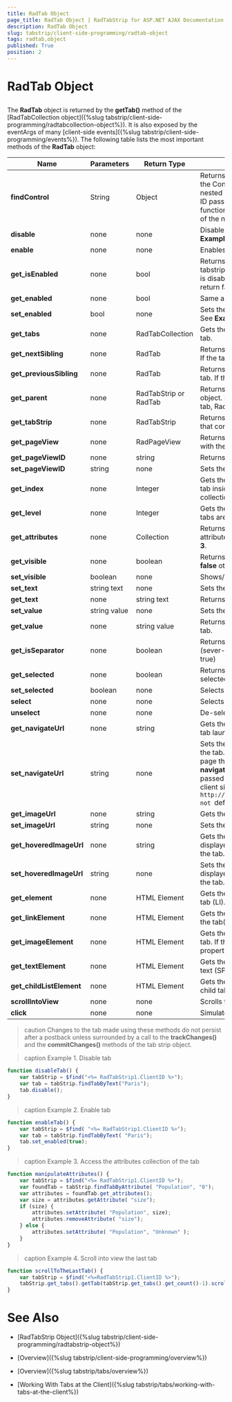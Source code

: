 ```yaml
---
title: RadTab Object
page_title: RadTab Object | RadTabStrip for ASP.NET AJAX Documentation
description: RadTab Object
slug: tabstrip/client-side-programming/radtab-object
tags: radtab,object
published: True
position: 2
---
```


# RadTab Object

## 

The **RadTab** object is returned by the **getTab()** method of the [RadTabCollection object]({%slug tabstrip/client-side-programming/radtabcollection-object%}). It is also exposed by the eventArgs of many [client-side events]({%slug tabstrip/client-side-programming/events%}). The following table lists the most important methods of the **RadTab** object:
 

|  **Name**  |  **Parameters**  |  **Return Type**  |  **Description**  |
| ------ | ------ | ------ | ------ |
| **findControl** |String| Object|Returns the client-side object of the Control with the specified ID nested in the Tab's Template. The ID passed as an argument to the function MUST be the ID attribute of the nested Control.|
| **disable** |none|none| Disables the tab if it is enabled. See **Example 1**.|
| **enable** | none | none | Enables the tab if it is disabled. |
| **get_isEnabled** | none | bool | Returns true if both the tab and the tabstrip are enabled. If one of them is disabled, get_isEnabled() will return false. |
| **get_enabled** |none|bool|Same as get_isEnabled.|
| **set_enabled** |bool|none|Sets the enabled state of the tab. See **Example 2**. |
| **get_tabs** |none|RadTabCollection|Gets the child tabs of the current tab.|
| **get_nextSibling** |none|RadTab|Returns the next sibling of the tab. If the tab is last, returns null.|
| **get_previousSibling** |none|RadTab|Returns the previous sibling of the tab. If the tab is first, returns null.|
| **get_parent** |none|RadTabStrip or RadTab|Returns an instance of the parent object. RadTabStrip if this is a root tab, RadTab if it is a child tab.|
| **get_tabStrip** |none|RadTabStrip|Returns an instance of the tabstrip that contains the tab.|
| **get_pageView** |none|RadPageView|Returns the pageview associated with the tab.|
| **get_pageViewID** |none|string|Returns the ID of the pageview.|
| **set_pageViewID** |string|none|Sets the ID of the pageview.|
| **get_index** |none|Integer|Gets the zero based index of the tab inside the parent tabs collection.|
| **get_level** |none|Integer|Gets the level of the tab. Root level tabs are first level.|
| **get_attributes** |none|Collection|Returns the collection of custom attributes for the tab. See **Example 3**. |
| **get_visible** | none | boolean | Returns **true** if the tab is visible or **false** otherwise. |
| **set_visible** |boolean|none|Shows/Hides a tab.|
| **set_text** |string text|none|Sets the text of the tab.|
| **get_text** |none|string text|Returns the text of the tab.|
| **set_value** |string value|none|Sets the Value property of the tab.|
| **get_value** |none|string value|Returns the Value property of the tab.|
| **get_isSeparator** |none|boolean|Returns **true** the tab is a separator (sever-side property IsSeparator = true)|
| **get_selected** |none|boolean|Returns whether the tab is selected.|
| **set_selected** |boolean|none|Selects or de-selects the tab.|
| **select** |none|none|Selects the tab.|
| **unselect** |none|none|De-selects the tab.|
| **get_navigateUrl** |none|string|Gets the URL of the Web page the tab launches.|
| **set_navigateUrl** |string|none|Sets the navigateURL property of the tab. This is the URL of the Web page the tab launches. The **navigateUrl** parameter should be passed as an absolute URL on the client side: e.g., `http://mydomain.com/default.aspx" not `default.aspx`. |
| **get_imageUrl** |none|string|Gets the URL of the image.|
| **set_imageUrl** |string|none|Sets the URL of the image.|
| **get_hoveredImageUrl** |none|string|Gets the URL of the image displayed when the mouse if over the tab.|
| **set_hoveredImageUrl** |string|none|Sets the URL of the image displayed when the mouse if over the tab.|
| **get_element** |none|HTML Element|Gets the root DOM element of the tab (LI).|
| **get_linkElement** |none|HTML Element|Gets the anchor DOM element of the tab(A).|
| **get_imageElement** |none|HTML Element|Gets the image DOM element of the tab. If the server side ImageUrl property is not set,returns null.|
| **get_textElement** |none|HTML Element|Gets the DOM element of the tab text (SPAN).|
| **get_childListElement** |none|HTML Element|Gets the DOM element of the list of child tabs (UL).|
| **scrollIntoView** |none|none|Scrolls to the tab.|
| **click** |none|none|Simulate user click on a tab.|

>caution Changes to the tab made using these methods do not persist after a postback unless surrounded by a call to the **trackChanges()** and the **commitChanges()** methods of the tab strip object.
>

>caption Example 1. Disable tab

````JavaScript
function disableTab() { 
	var tabStrip = $find("<%= RadTabStrip1.ClientID %>");
	var tab = tabStrip.findTabByText("Paris");
	tab.disable(); 	 
}
````

>caption Example 2. Enable tab

````JavaScript	
function enableTab() {  
	var tabStrip = $find( "<%= RadTabStrip1.ClientID %>");
	var tab = tabStrip.findTabByText( "Paris");
	tab.set_enabled(true);
}
````

>caption Example 3. Access the attributes collection of the tab

````JavaScript
function manipulateAttributes() {
	var tabStrip = $find("<%= RadTabStrip1.ClientID %>");
	var foundTab = tabStrip.findTabByAttribute( "Population", "0");
	var attributes = foundTab.get_attributes();
	var size = attributes.getAttribute( "size");
	if (size) {
		attributes.setAttribute( "Population", size);
		attributes.removeAttribute( "size");
	} else {
		attributes.setAttribute( "Population", "Unknown" );
	} 
}
````

>caption Example 4. Scroll into view the last tab

````JavaScript
function scrollToTheLastTab() {
	var tabStrip = $find("<%=RadTabStrip1.ClientID %>");
	tabStrip.get_tabs().getTab(tabStrip.get_tabs().get_count()-1).scrollIntoView(); 	
}		
````


# See Also

 * [RadTabStrip Object]({%slug tabstrip/client-side-programming/radtabstrip-object%})

 * [Overview]({%slug tabstrip/client-side-programming/overview%})

 * [Overview]({%slug tabstrip/tabs/overview%})

 * [Working With Tabs at the Client]({%slug tabstrip/tabs/working-with-tabs-at-the-client%})

